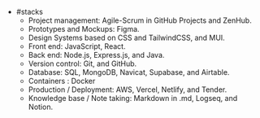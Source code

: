 - #stacks
	- Project management: Agile-Scrum in GitHub Projects and ZenHub.
	- Prototypes and Mockups: Figma.
	- Design Systems based on CSS and TailwindCSS, and MUI.
	- Front end: JavaScript, React.
	- Back end: Node.js, Express.js, and Java.
	- Version control: Git, and GitHub.
	- Database: SQL, MongoDB, Navicat, Supabase, and Airtable.
	- Containers : Docker
	- Production / Deployment: AWS, Vercel, Netlify, and Tender.
	- Knowledge base / Note taking: Markdown in .md, Logseq, and Notion.